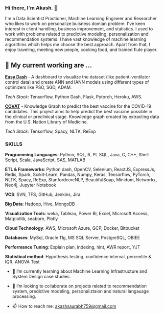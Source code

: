 ### Hi there, I'm Akash. 👋

I'm a Data Scientist Practioner, Machine Learning Engineer and Researcher who likes to work on personalize buisness domian problem. I've keen interest in client handling, business improvement, and statistics. I used to work with problems related to predictive modeling, personalization and recommendation systems. I have vast knowledge of machine learning algorithms which helps me choose the best approach. Apart from that, I enjoy traveling, meeting new people, cooking food, and trained flute player. 

## 🔭 My current working are ...

[**Easy Dash**](https://easydashnew.herokuapp.com/) - A dashboard to visualize the dataset (like patient-ventilator control data) and create ANN and IANN models using different types of optimizers like PSO, SGD, ADAM.


_Tech Stack:_ Tensorflow, Python Dash, Flask, Pytorch, Heroku, AWS. 

[**COVAT**]() - Knowledge Graph to predict the best vaccine for the COVID-19 candidates. This project aims to help predict the best vaccine possible in the clinical or preclinical stage. Knowledge graph created by extracting data from the U.S. Nation Library of Medicine. 

_Tech Stack:_ Tensorflow, Spacy, NLTK, ReExp

### SKILLS 

**Programming Languages**: Python, SQL, R, PL SQL, Java, C, C++, Shell Script, Scala, JavaScript, SAS, MATLAB

**ETL & Frameworks**: Python dash, OpenCV, Selenium, ReactJS, ExpressJs, Redis, Spark, Scikit-Learn, Pandas, Numpy, Keras, Tensorflow, PyTorch, NLTK, Spacy, ReExp, StanfordcoreNLP,  BeautifulSoap, Minidom, Networkx, Neo4j, Jupyter Notebook

**VCS**: SVN, TFS, GitHub, Jenkins, Jira

**Big Data**: Hadoop, Hive, MongoDB

**Visualization Tools**: weka, Tableau, Power BI, Excel, Microsoft Access, Matplotlib, seaborn, Plotly

**Cloud Technology**: AWS, Microsoft Azure, GCP, Docker, Bitbucket

**Databases**: MySql, Oracle 11g, MS SQL Server, PostgreSQL, OBIEE

**Performance Tuning**: Explain plan, indexing, hint, AWR report, YJT

**Statistical method**: Hypothesis testing, confidence interval, percentile & IQR, ANOVA Test



- 🌱 I’m currently learning about Machine Learning Infrastructure and System Design case studies.

- 👯 I’m looking to collaborate on projects related to recommendation system, predictive modeling, personaliztaion and natural langauage processing. 

- 📫 How to reach me: akashsaurabh759@gmail.com

<!--
**ascoolakash/ascoolakash** is a ✨ _special_ ✨ repository because its `README.md` (this file) appears on your GitHub profile.

Here are some ideas to get you started:

- 🔭 I’m currently working on ...
- 🌱 I’m currently learning ...
- 👯 I’m looking to collaborate on ...
- 🤔 I’m looking for help with ...
- 💬 Ask me about ...
- 📫 How to reach me: ...
- 😄 Pronouns: ...
- ⚡ Fun fact: ...
-->

